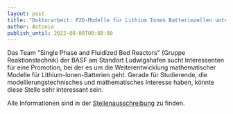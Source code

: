 ```yaml
---
layout: post
title: "Doktorarbeit: P2D-Modelle für Lithium Ionen Batteriezellen unter Einbeziehung der Kathodenmorphologie (m/w/d)"
author: Antonia
publish_until: 2022-08-08T00:00:00
---
```


Das Team "Single Phase and Fluidized Bed Reactors" (Gruppe
Reaktionstechnik) der BASF am Standort Ludwigshafen sucht Interessenten für eine Promotion, bei der es um die Weiterentwicklung mathematischer Modelle 
für Lithium-Ionen-Batterien geht. 
Gerade für Studierende, die
modellierungstechnisches und mathematisches Interesse haben, könnte
diese Stelle sehr interessant sein.

Alle Informationen sind in der [Stellenausschreibung](/dokumente/ausschreibungen_jobboerse/2022-03-08-basf.pdf) zu finden.
